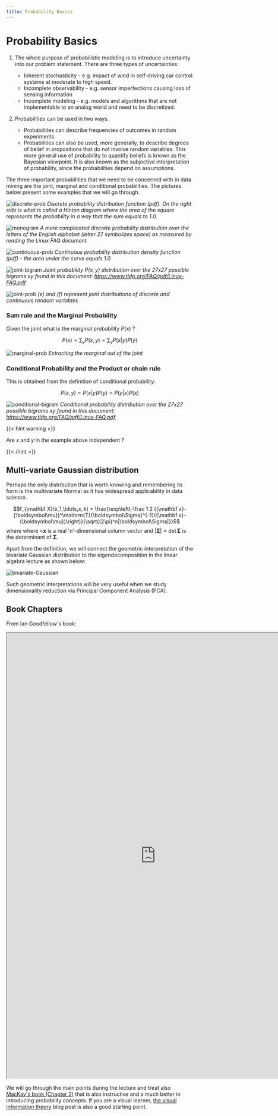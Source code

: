 ```yaml
---
title: Probability Basics
---
```


# Probability Basics

1. The whole purpose of probabilistic modeling is to introduce uncertainty into our problem statement. There are three types of uncertainties:

    * Inherent stochasticity - e.g. impact of wind in self-driving car control systems at moderate to high speed. 
    * Incomplete observability - e.g. sensor imperfections causing loss of sensing information
    * Incomplete modeling - e.g. models and algorithms that are not implementable to an analog world and need to be discretized.

2. Probabilities can be used in two ways.
    * Probabilities can describe frequencies of outcomes in random experiments
    * Probabilities can also be used, more generally, to describe degrees of belief in propositions that do not involve random variables. This more general use of probability to quantify beliefs is known as the Bayesian viewpoint. It is also known as the subjective interpretation of probability, since the probabilities depend on assumptions.

The three important probabilities that we need to be concerned with in data mining are the joint, marginal and conditional probabilities. The pictures below present some examples that we will go through.

![discrete-prob](images/discrete-prob.png#center)
*Discrete probability distribution function (pdf). On the right side is what is called a Hinton diagram where the area of the square represents the probability in a way that the sum equals to 1.0.*

![monogram](images/figure21.png#center)
*A more complicated discrete probability distribution over the letters of the English alphabet (letter 27 symbolizes space) as measured by reading the Linux FAQ document.*

![continuous-prob](images/continuous-prob.png#center)
*Continuous probability distribution density function (pdf) - the area under the curve equals  1.0*


![joint-bigram](images/figure2.2.png#center)
*Joint probability $P(x,y)$ distribution over the 27x27 possible bigrams $xy$ found in this document: https://www.tldp.org/FAQ/pdf/Linux-FAQ.pdf*

![joint-prob](images/joint-prob.png)
*(e) and (f) represent joint distributions of discrete and continuous random variables*


### Sum rule and the Marginal Probability

Given the joint what is the marginal probability $P(x)$ ?

$$P(x)   = \sum_y P(x,y) = \sum_y P(x | y)P(y)$$

![marginal-prob](images/marginal-prob.png#center)
*Extracting the marginal out of the joint*

### Conditional Probability and the Product or chain rule

This is obtained from the definition of conditional probability:

$$P(x,y) = P(x | y)P(y) = P(y | x)P(x)$$

![conditional-bigram](images/conditional-bigrams.png#center)
*Conditional probability distribution over the 27x27 possible bigrams $xy$ found in this document: https://www.tldp.org/FAQ/pdf/Linux-FAQ.pdf*

{{< hint warning >}}

Are $x$ and $y$ in the example above independent ?

{{< /hint >}}

## Multi-variate Gaussian distribution

Perhaps the only distribution that is worth knowing and remembering its form is the multivariate Normal as it has widespread applicability in data science. 

$$f_{\mathbf X}(x_1,\ldots,x_k) = \frac{\exp\left(-\frac 1 2 ({\mathbf x}-{\boldsymbol\mu})^\mathrm{T}{\boldsymbol\Sigma}^{-1}({\mathbf x}-{\boldsymbol\mu})\right)}{\sqrt{(2\pi)^n|\boldsymbol\Sigma|}}$$
where where <${\mathbf x}$ is a real 'n'-dimensional column vector and $|\boldsymbol\Sigma|\equiv \operatorname{det}\boldsymbol\Sigma$ is the determinant of $\boldsymbol\Sigma$. 

Apart from the definition, we will connect the geometric interpretation of the bivariate Gaussian distribution to the eigendecomposition in the linear algebra lecture as shown below:

![bivariate-Gaussian](images/Figure2.7.png)

Such geometric interpretations will be very useful when we study dimensionality reduction via Principal Component Analysis (PCA).

## Book Chapters
 From Ian Goodfellow's book:
<iframe src="https://www.deeplearningbook.org/contents/prob.html" width="800" height="1200"></iframe>

We will go through the main points during the lecture and treat also [MacKay's book (Chapter 2)](https://www.inference.org.uk/itprnn/book.pdf) that is also instructive and a much better in introducing probability concepts. If you are a visual learner, [the visual information theory](http://colah.github.io/posts/2015-09-Visual-Information/#fn4) blog post is also a good starting point. 